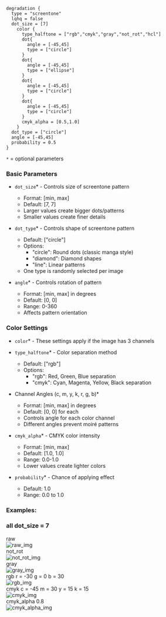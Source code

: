 ```hcl
degradation {
  type = "screentone"
  lqhq = false
  dot_size = [7]
    color {
      type_halftone = ["rgb","cmyk","gray","not_rot","hcl"]
      dot{
        angle = [-45,45]
        type = ["circle"]
      }
      dot{
        angle = [-45,45]
        type = ["ellipse"]
      }
      dot{
        angle = [-45,45]
        type = ["circle"]
      }
      dot{
        angle = [-45,45]
        type = ["circle"]
      }
      cmyk_alpha = [0.5,1.0]
    }
  dot_type = ["circle"]
  angle = [-45,45]
  probability = 0.5
}
```
`*` = optional parameters

### Basic Parameters
- `dot_size`* - Controls size of screentone pattern
  - Format: [min, max]
  - Default: [7, 7]
  - Larger values create bigger dots/patterns
  - Smaller values create finer details

- `dot_type`* - Controls shape of screentone pattern
  - Default: ["circle"]
  - Options:
    - "circle": Round dots (classic manga style)
    - "diamond": Diamond shapes
    - "line": Linear patterns
  - One type is randomly selected per image

- `angle`* - Controls rotation of pattern
  - Format: [min, max] in degrees
  - Default: [0, 0]
  - Range: 0-360
  - Affects pattern orientation

### Color Settings
- `color`* - These settings apply if the image has 3 channels
- `type_halftone`* - Color separation method
  - Default: ["rgb"]
  - Options:
    - "rgb": Red, Green, Blue separation
    - "cmyk": Cyan, Magenta, Yellow, Black separation

- Channel Angles (c, m, y, k, r, g, b)*
  - Format: [min, max] in degrees
  - Default: [0, 0] for each
  - Controls angle for each color channel
  - Different angles prevent moiré patterns

- `cmyk_alpha`* - CMYK color intensity
  - Format: [min, max]
  - Default: [1.0, 1.0]
  - Range: 0.0-1.0
  - Lower values create lighter colors

- `probability`* - Chance of applying effect
  - Default: 1.0
  - Range: 0.0 to 1.0

### Examples:
### all dot_size = 7
<div> raw</div>
<img src="images/screentone/raw.png" title="raw_img">
<div> not_rot</div>
<img src="images/screentone/not_rot.png" title="not_rot_img">
<div> gray</div>
<img src="images/screentone/gray.png" title="gray_img">
<div> rgb r = -30 g = 0 b = 30 </div>
<img src="images/screentone/rgb.png" title="rgb_img">
<div> cmyk c = -45 m = 30 y = 15 k = 15</div>
<img src="images/screentone/cmyk.png" title="cmyk_img">
<div> cmyk_alpha 0.8</div>
<img src="images/screentone/cmyk_alpha.png" title="cmyk_alpha_img">

